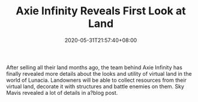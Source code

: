 ﻿---
title: "Axie Infinity Reveals First Look at Land"
date: 2020-05-31T21:57:40+08:00
lastmod: 2020-05-31T16:45:40+08:00
draft: false
authors: ["Faith"]
description: "After selling all their land months ago, the team behind Axie Infinity has finally revealed more details about the looks and utility of virtual land in the world of Lunacia. Landowners will be able to collect resources from their virtual land, decorate it with structures and battle enemies on them. Sky Mavis revealed a lot of details in a?blog post."
featuredImage: "axie-infinity-reveals-first-look-at-land.png"
tags: ["Strategy Games","Play to Earn"]
categories: ["news"]
news: ["Strategy Games"]
weight: 
lightgallery: true
pinned: false
recommend: false
recommend1: false
---

After selling all their land months ago, the team behind Axie Infinity has finally revealed more details about the looks and utility of virtual land in the world of Lunacia. Landowners will be able to collect resources from their virtual land, decorate it with structures and battle enemies on them. Sky Mavis revealed a lot of details in a?blog post.

<!--more-->

